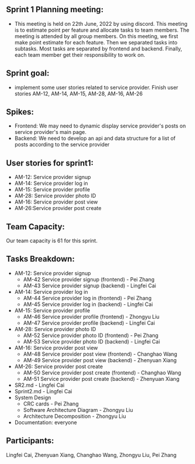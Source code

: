 ## Sprint 1 Planning meeting:

- This meeting is held on 22th June, 2022 by using discord. This meeting is to estimate point per feature and allocate tasks to team members. The meeting is attended by all group members. On this meeting, we first make point estimate for each feature. Then we separated tasks into subtasks. Most tasks are separated by frontend and backend. Finally, each team member get their responsibility to work on.

## Sprint goal:

- implement some user stories related to service provider. Finish user stories AM-12, AM-14, AM-15, AM-28, AM-16, AM-26

## Spikes:

- Frontend: We may need to dynamic display service provider's posts on service provider's main page.
- Backend: We need to develop an api and data structure for a list of posts according to the service provider

## User stories for sprint1:

- AM-12: Service provider signup
- AM-14: Service provider log in
- AM-15: Service provider profile
- AM-28: Service provider photo ID
- AM-16: Service provider post view
- AM-26:Service provider post create

## Team Capacity:

 Our team capacity is 61 for this sprint.

## Tasks Breakdown:

- AM-12: Service provider signup
  - AM-42 Service provider signup (frontend) - Pei Zhang
  - AM-43 Service provider signup (backend) - Lingfei Cai
- AM-14: Service provider log in
  - AM-44 Service provider log in (frontend) - Pei Zhang
  - AM-45 Service provider log in (backend) - Lingfei Cai
- AM-15: Service provider profile
  - AM-46 Service provider profile (frontend) - Zhongyu Liu
  - AM-47 Service provider profile (backend) - Lingfei Cai
- AM-28: Service provider photo ID
  - AM-52 Service provider photo ID (frontend) - Pei Zhang
  - AM-53  Service provider photo ID (backend) - Lingfei Cai
- AM-16: Service provider post view
  - AM-48 Service provider post view (frontend) - Changhao Wang
  - AM-49 Service provider post view (backend) - Zhenyuan Xiang
- AM-26: Service provider post create
  - AM-50 Service provider post create (frontend) - Changhao Wang
  - AM-51  Service provider post create (backend) - Zhenyuan Xiang
- SR2.md - Lingfei Cai
- Sprint2.md - Lingfei Cai
- System Design
  - CRC cards - Pei Zhang
  - Software Architecture Diagram - Zhongyu Liu
  - Architecture Decomposition - Zhongyu Liu
- Documentation: everyone

## **Participants**: 

Lingfei Cai, Zhenyuan Xiang, Changhao Wang, Zhongyu Liu, Pei Zhang